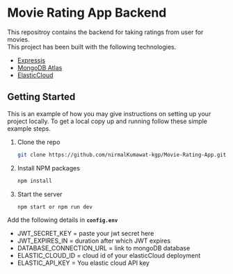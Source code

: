 # Movie Rating App Backend
This repositroy contains the backend for taking ratings from user for movies.
<br>
This project has been built with the following technologies.
* [Expressjs](https://expressjs.com/)
* [MongoDB Atlas](https://www.mongodb.com/atlas)
* [ElasticCloud](https://www.elastic.co/cloud/)

## Getting Started
This is an example of how you may give instructions on setting up your project locally. To get a local copy up and running follow these simple example steps.
<br>
1. Clone the repo
   ```sh
   git clone https://github.com/nirmalKumawat-kgp/Movie-Rating-App.git
   ```
2. Install NPM packages
   ```sh
   npm install
   ```
3. Start the server
   ```
   npm start or npm run dev
   ``` 

Add the following details in **`config.env`** <br>
 - JWT_SECRET_KEY = paste your jwt secret here
 - JWT_EXPIRES_IN = duration after which JWT expires
 - DATABASE_CONNECTION_URL = link to mongoDB database
 - ELASTIC_CLOUD_ID = cloud id of your elasticCloud deployment
 - ELASTIC_API_KEY = You elastic cloud API key
